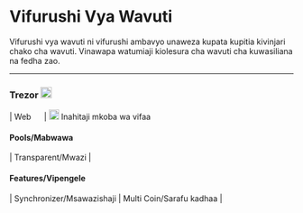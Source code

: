 # Vifurushi Vya Wavuti

Vifurushi vya wavuti ni vifurushi ambavyo unaweza kupata kupitia kivinjari chako cha wavuti. Vinawapa watumiaji kiolesura cha wavuti cha kuwasiliana na fedha zao.

---

### Trezor [<img src="https://raw.githubusercontent.com/FortAwesome/Font-Awesome/6.x/svgs/solid/arrow-up-right-from-square.svg" width="20" height="20">](https://suite.trezor.io/)
| Web [<img src="https://raw.githubusercontent.com/FortAwesome/Font-Awesome/6.x/svgs/solid/square-arrow-up-right.svg" width="15" height="15">](https://suite.trezor.io/web/) | <img src="https://raw.githubusercontent.com/FortAwesome/Font-Awesome/6.x/svgs/solid/triangle-exclamation.svg" width="18" height="18"> Inahitaji mkoba wa vifaa

#### Pools/Mabwawa
| Transparent/Mwazi |

#### Features/Vipengele
| Synchronizer/Msawazishaji | Multi Coin/Sarafu kadhaa |

